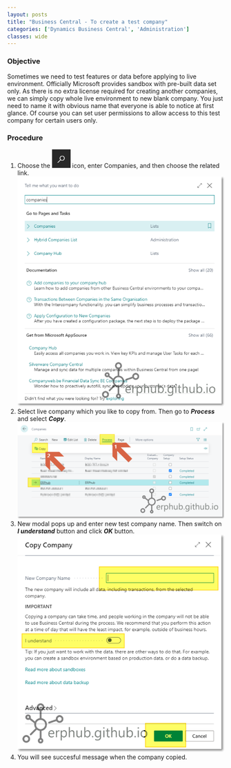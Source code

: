 ```yaml
---
layout: posts
title: "Business Central - To create a test company"
categories: ['Dynamics Business Central', 'Administration']
classes: wide
---
```


### Objective
Sometimes we need to test features or data before applying to live environment. Officially Microsoft provides sandbox with pre-built data set only. As there is no extra license required for creating another companies, we can simply copy whole live environment to new blank company. You just need to name it with obvious name that everyone is able to notice at first glance. Of course you can set user permissions to allow access to this test company for certain users only.
### Procedure
1. Choose the ![Alt](/assets/images/icon_search.png "Search Icon") icon, enter Companies, and then choose the related link.
![full](/assets/images/bc_create_company_01.png "Business Central - Copying Company")
2. Select live company which you like to copy from. Then go to ***Process*** and select ***Copy***.
![full](/assets/images/bc_create_company_02.png "Business Central - Copying Company")
3. New modal pops up and enter new test company name. Then switch on ***I understand*** button and click ***OK*** button.
![full](/assets/images/bc_create_company_03.png "Business Central - Copying Company")
4. You will see succesful message when the company copied.